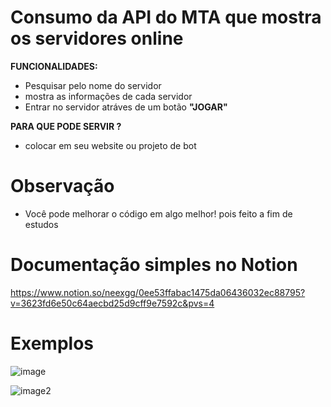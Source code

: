# Consumo da API do MTA  que mostra os servidores online


**__FUNCIONALIDADES:__**
- Pesquisar pelo nome do servidor
- mostra as informações de cada servidor
- Entrar no servidor atráves de um botão **"JOGAR"**

**__PARA QUE PODE SERVIR ?__**
- colocar em seu website ou projeto de bot

# Observação
- Você pode melhorar o código em algo melhor! pois feito a fim de estudos

# Documentação simples no Notion
https://www.notion.so/neexgg/0ee53ffabac1475da06436032ec88795?v=3623fd6e50c64aecbd25d9cff9e7592c&pvs=4

# Exemplos
![image](https://github.com/Kramergg/Consumo-de-API-MTA-SA---Website/assets/120067217/b85bb348-ed8e-48f9-a049-981e7f4c6f62)



![image2](https://github.com/Kramergg/Consumo-de-API-MTA-SA---Website/assets/120067217/800f5b48-8e1d-4206-b7a2-49094457600a)




